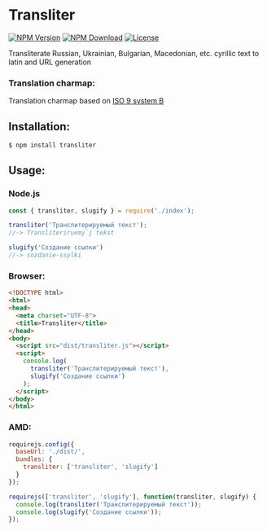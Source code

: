 # Transliter

[![NPM Version](https://img.shields.io/npm/v/transliter.svg)](https://www.npmjs.com/package/transliter)
[![NPM Download](https://img.shields.io/npm/dm/transliter.svg)](https://www.npmjs.com/package/transliter)
[![License](https://img.shields.io/npm/l/transliter.svg)](https://github.com/vladzadvorny/transliter/blob/master/LICENSE)

Transliterate Russian, Ukrainian, Bulgarian, Macedonian, etc. cyrillic text to latin and URL generation

### Translation charmap:

Translation charmap based on [ISO 9 system B](https://en.wikipedia.org/wiki/ISO_9)

## Installation:

```sh
$ npm install transliter
```

## Usage:
### Node.js

```javascript
const { transliter, slugify } = require('./index');

transliter('Транслитерируемый текст');
//-> Transliteriruemy`j tekst

slugify('Создание ссылки')
//-> sozdanie-ssylki
```

### Browser:

```html
<!DOCTYPE html>
<html>
<head>
  <meta charset="UTF-8">
  <title>Transliter</title>
</head>
<body>
  <script src="dist/transliter.js"></script>
  <script>
    console.log(
      transliter('Транслитерируемый текст'),
      slugify('Создание ссылки')
    );
  </script>
</body>
</html>
```

### AMD:
```javascript
requirejs.config({
  baseUrl: './dist/',
  bundles: {
    transliter: ['transliter', 'slugify']
  }
});

requirejs(['transliter', 'slugify'], function(transliter, slugify) {
  console.log(transliter('Транслитерируемый текст'));
  console.log(slugify('Создание ссылки'));
});
```
